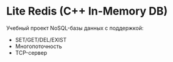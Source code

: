 # Lite Redis (C++ In-Memory DB)
Учебный проект NoSQL-базы данных с поддержкой:
- SET/GET/DEL/EXIST
- Многопоточность
- TCP-сервер
